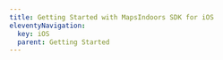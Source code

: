 ```yaml
---
title: Getting Started with MapsIndoors SDK for iOS
eleventyNavigation:
  key: iOS
  parent: Getting Started
---
```

